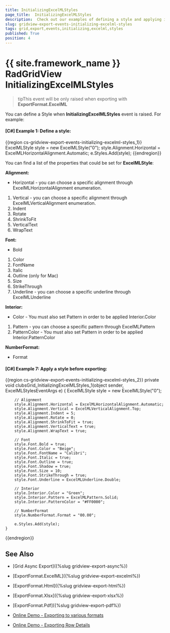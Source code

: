 ```yaml
---
title: InitializingExcelMLStyles
page_title:  InitializingExcelMLStyles
description:  Check out our examples of defining a style and applying it before exporting data when the InitializingExcelMLStyles event of Telerik's {{ site.framework_name }} DataGRid is raised.
slug: gridview-export-events-initializing-excelml-styles
tags: grid,export,events,initializing,excelml,styles
published: True
position: 4
---
```


# {{ site.framework_name }} RadGridView InitializingExcelMLStyles

>tipThis event will be only raised when exporting with __ExportFormat.ExcelML__

You can define a Style when __InitializingExcelMLStyles__ event is raised.
For example:
        
#### __[C#] Example 1: Define a style:__

{{region cs-gridview-export-events-initializing-excelml-styles_1}}
	ExcelMLStyle style = new ExcelMLStyle("0");
	style.Alignment.Horizontal = ExcelMLHorizontalAlignment.Automatic;
	e.Styles.Add(style);
{{endregion}}

You can find a list of the properties that could be set for __ExcelMLStyle__:
        
__Alignment:__

- Horizontal - you can choose a specific alignment through ExcelMLHorizontalAlignment enumeration.
1. Vertical - you can choose a specific alignment through ExcelMLVerticalAlignment enumeration.
1. Indent   
1. Rotate   
1. ShrinkToFit
1. VerticalText
1. WrapText
              
__Font:__

- Bold    
1. Color 
1. FontName
1. Italic
1. Outline (only for Mac)
1. Size
1. StrikeThrough
1. Underline - you can choose a specific underline through ExcelMLUnderline
              

__Interior:__

- Color - You must also set Pattern in order to be applied Interior.Color
1. Pattern - you can choose a specific pattern through ExcelMLPattern
1. PatternColor - You must also set Pattern in order to be applied Interior.PatternColor
              

__NumberFormat:__

- Format


#### __[C#] Example 7: Apply a style before exporting:__

{{region cs-gridview-export-events-initializing-excelml-styles_2}}
	private void clubsGrid_InitializingExcelMLStyles_1(object sender, ExcelMLStylesEventArgs e)
	{
	    ExcelMLStyle style = new ExcelMLStyle("0");
	
	    // Alignment
	    style.Alignment.Horizontal = ExcelMLHorizontalAlignment.Automatic;
	    style.Alignment.Vertical = ExcelMLVerticalAlignment.Top;
	    style.Alignment.Indent = 5;
	    style.Alignment.Rotate = 0;
	    style.Alignment.ShrinkToFit = true;
	    style.Alignment.VerticalText = true;
	    style.Alignment.WrapText = true;
	
	    // Font
	    style.Font.Bold = true;
	    style.Font.Color = "Beige";
	    style.Font.FontName = "Calibri";
	    style.Font.Italic = true;
	    style.Font.Outline = true;
	    style.Font.Shadow = true;
	    style.Font.Size = 10;
	    style.Font.StrikeThrough = true;
	    style.Font.Underline = ExcelMLUnderline.Double;
	
	    // Interior
	    style.Interior.Color = "Green";
	    style.Interior.Pattern = ExcelMLPattern.Solid;
	    style.Interior.PatternColor = "#FF0000";
	
	    // NumberFormat
	    style.NumberFormat.Format = "00.00";
	
	    e.Styles.Add(style);
	}
{{endregion}}
        
## See Also

 * [Grid Async Export]({%slug gridview-export-async%})

 * [ExportFormat.ExcelML]({%slug gridview-export-excelml%})

 * [ExportFormat.Html]({%slug gridview-export-html%})
 
 * [ExportFormat.Xlsx]({%slug gridview-export-xlsx%})
 
 * [ExportFormat.Pdf]({%slug gridview-export-pdf%})
 
 * [Online Demo - Exporting to various formats](https://demos.telerik.com/silverlight/#GridView/Exporting)
 
 * [Online Demo - Exporting Row Details](https://demos.telerik.com/silverlight/#GridView/ExportingRowDetails)
